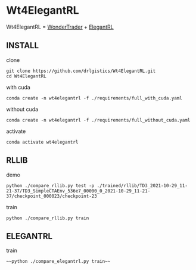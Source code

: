 # Wt4ElegantRL
Wt4ElegantRL = [WonderTrader](https://github.com/wondertrader/wtpy) + [ElegantRL](https://github.com/AI4Finance-Foundation/ElegantRL)

## INSTALL
clone
```
git clone https://github.com/drlgistics/Wt4ElegantRL.git
cd Wt4ElegantRL
```

with cuda
```
conda create -n wt4elegantrl -f ./requirements/full_with_cuda.yaml
```

without cuda
```
conda create -n wt4elegantrl -f ./requirements/full_without_cuda.yaml
```

activate
```
conda activate wt4elegantrl
```

## RLLIB
demo
```
python ./compare_rllib.py test -p ./trained/rllib/TD3_2021-10-29_11-21-37/TD3_SimpleCTAEnv_536e7_00000_0_2021-10-29_11-21-37/checkpoint_000023/checkpoint-23
```

train
```
python ./compare_rllib.py train
```

## ELEGANTRL
train
```
~~python ./compare_elegantrl.py train~~
```